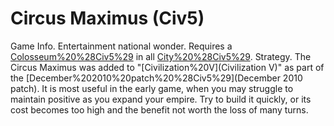 # Circus Maximus (Civ5)

Game Info.
Entertainment national wonder. Requires a [Colosseum%20%28Civ5%29](Colosseum) in all [City%20%28Civ5%29](cities).
Strategy.
The Circus Maximus was added to "[Civilization%20V](Civilization V)" as part of the [December%202010%20patch%20%28Civ5%29](December 2010 patch). It is most useful in the early game, when you may struggle to maintain positive as you expand your empire. Try to build it quickly, or its cost becomes too high and the benefit not worth the loss of many turns.